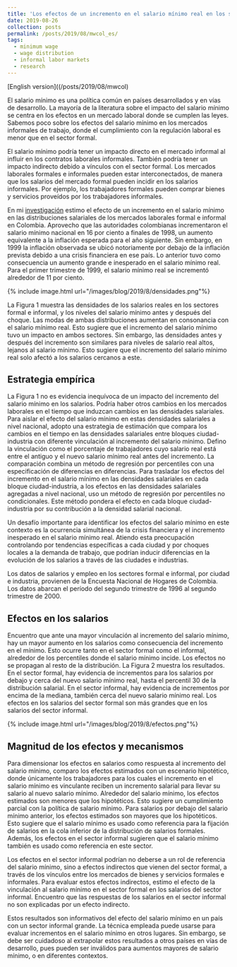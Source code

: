 ```yaml
---
title: 'Los efectos de un incremento en el salario mínimo real en los sectores formal e informal'
date: 2019-08-26
collection: posts
permalink: /posts/2019/08/mwcol_es/
tags:
  - minimum wage
  - wage distribution
  - informal labor markets
  - research
---
```


[English version]((/posts/2019/08/mwcol)

El salario mínimo es una política común en países desarrollados y en vías de desarrollo. La mayoría de la literatura sobre el impacto del salario mínimo se centra en los efectos en un mercado laboral donde se cumplen las leyes. Sabemos poco sobre los efectos del salario
mínimo en los mercados informales de trabajo, donde el cumplimiento con la regulación laboral es menor que en el sector formal.

El salario mínimo podría tener un impacto directo en el mercado informal al influir en los contratos laborales informales. También podría tener un impacto indirecto debido a vínculos con el sector formal. Los mercados laborales formales e informales pueden estar interconectados, de manera que los salarios del mercado formal pueden incidir en los salarios informales. Por ejemplo, los trabajadores formales pueden comprar bienes y servicios proveídos por los trabajadores informales.

En mi [investigación](http://www.banxico.org.mx/publicaciones-y-prensa/documentos-de-investigacion-del-banco-de-mexico/%7B344E41EF-5105-C5FF-74D6-8FA5D7D089AC%7D.pdf) estimo el efecto de un incremento en el salario mínimo en las distribuciones salariales de los mercados laborales formal e informal en Colombia. Aprovecho que las autoridades colombianas incrementaron el salario mínimo nacional en 16 por ciento a finales de 1998, un aumento equivalente a la inflación esperada para el año siguiente. Sin embargo, en 1999 la inflación observada se ubicó notoriamente por debajo de la inflación prevista debido a una crisis financiera en ese país. Lo anterior tuvo como consecuencia un aumento grande e inesperado en el salario mínimo real. Para el primer trimestre de 1999, el salario mínimo real se incrementó alrededor de 11 por ciento.

{% include image.html url="/images/blog/2019/8/densidades.png"%}

La Figura 1 muestra las densidades de los salarios reales en los sectores formal e informal, y los niveles del salario mínimo antes y después del choque. Las modas de ambas distribuciones aumentan en consonancia con el salario mínimo real. Esto sugiere que el incremento del salario mínimo tuvo un impacto en ambos sectores. Sin embargo, las densidades antes y después del incremento son similares para niveles de salario real altos, lejanos al salario mínimo. Esto sugiere que el incremento del salario mínimo real solo afectó a los salarios cercanos a este.

## Estrategia empírica

La Figura 1 no es evidencia inequívoca de un impacto del incremento del salario mínimo en los salarios. Podría haber otros cambios en los mercados laborales en el tiempo que induzcan cambios en las densidades salariales. Para aislar el efecto del salario mínimo en estas densidades salariales a nivel nacional, adopto una estrategia de estimación que compara los cambios en el tiempo en las densidades salariales entre bloques ciudad-industria con diferente vinculación al incremento del salario mínimo. Defino la vinculación como el porcentaje de trabajadores cuyo salario real está entre el antiguo y el nuevo salario mínimo real antes del incremento. La comparación combina un método de regresión por percentiles con una especificación de diferencias en diferencias. Para trasladar los efectos del incremento en el salario mínimo en las densidades salariales en cada bloque ciudad-industria, a los efectos en las densidades salariales agregadas a nivel nacional, uso un método de regresión por percentiles no condicionales. Este método pondera el efecto en cada bloque ciudad-industria por su contribución a la densidad salarial nacional.

Un desafío importante para identificar los efectos del salario mínimo en este contexto es la ocurrencia simultánea de la crisis financiera y el incremento inesperado en el salario mínimo real. Atiendo esta preocupación controlando por tendencias específicas a cada ciudad y por choques locales a la demanda de trabajo, que podrían inducir diferencias en la evolución de los salarios a través de las ciudades e industrias.

Los datos de salarios y empleo en los sectores formal e informal, por ciudad e industria, provienen de la Encuesta Nacional de Hogares de Colombia. Los datos abarcan el período del segundo trimestre de 1996 al segundo trimestre de 2000.

## Efectos en los salarios

Encuentro que ante una mayor vinculación al incremento del salario mínimo, hay un mayor aumento en los salarios como consecuencia del incremento en el mínimo. Esto ocurre tanto en el sector formal como el informal, alrededor de los percentiles donde el salario mínimo incide. Los efectos no se propagan al resto de la distribución. La Figura 2 muestra los resultados. En el sector formal, hay evidencia de incrementos para los salarios por debajo y cerca del nuevo salario mínimo real, hasta el percentil 30 de la distribución salarial. En el sector informal, hay evidencia de incrementos por encima de la mediana, también cerca del nuevo salario mínimo real. Los efectos en los salarios del sector formal son más grandes que en los salarios del sector informal.

{% include image.html url="/images/blog/2019/8/efectos.png"%}

## Magnitud de los efectos y mecanismos

Para dimensionar los efectos en salarios como respuesta al incremento del salario mínimo, comparo los efectos estimados con un escenario hipotético, donde únicamente los trabajadores para los cuales el incremento en el salario mínimo es vinculante reciben un incremento salarial para llevar su salario al nuevo salario mínimo. Alrededor del salario mínimo, los efectos estimados son menores que los hipotéticos. Esto sugiere un cumplimiento parcial con la política de salario mínimo. Para salarios por debajo del salario mínimo anterior, los efectos estimados son mayores que los hipotéticos. Esto sugiere que el salario mínimo es usado como referencia para la fijación de salarios en la cola inferior de la distribución de salarios formales. Además, los efectos en el sector informal sugieren que el salario mínimo también es usado como referencia en este sector.

Los efectos en el sector informal podrían no deberse a un rol de referencia del salario mínimo, sino a efectos indirectos que vienen del sector formal, a través de los vínculos entre los mercados de bienes y servicios formales e informales. Para evaluar estos efectos indirectos, estimo el efecto de la vinculación al salario mínimo en el sector formal en los salarios del sector informal. Encuentro que las respuestas de los salarios en el sector informal no son explicadas por un efecto indirecto.

Estos resultados son informativos del efecto del salario mínimo en un país con un sector informal grande. La técnica empleada puede usarse para evaluar incrementos en el salario mínimo en otros lugares. Sin embargo, se debe ser cuidadoso al extrapolar estos resultados a otros países en vías de desarrollo, pues pueden ser inválidos para aumentos mayores de salario mínimo, o en diferentes contextos.


